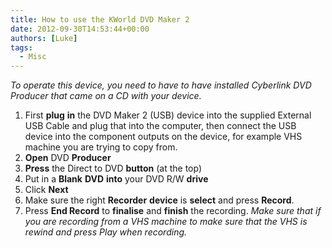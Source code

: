 ```yaml
---
title: How to use the KWorld DVD Maker 2
date: 2012-09-30T14:53:44+00:00
authors: [Luke]
tags:
  - Misc
---
```

_To operate this device, you need to have to have installed Cyberlink DVD Producer that came on a CD with your device._

<ol start="1">
  <li>
    First <strong>plug</strong> <strong>in</strong> the DVD Maker 2 (USB) device into the supplied External USB Cable and plug that into the computer, then connect the USB device into the component outputs on the device, for example VHS machine you are trying to copy from.
  </li>
  <li>
    <strong>Open</strong> DVD <strong>Producer</strong>
  </li>
  <li>
    <strong>Press</strong> the Direct to DVD <strong>button</strong> (at the top)
  </li>
  <li>
    Put in a <strong>Blank</strong> <strong>DVD</strong> <strong>into</strong> your DVD R/W <strong>drive</strong>
  </li>
  <li>
    Click <strong>Next</strong>
  </li>
  <li>
    Make sure the right <strong>Recorder</strong> <strong>device</strong> is <strong>select</strong> and press <strong>Record</strong>.
  </li>
  <li>
    Press <strong>End Record</strong> to <strong>finalise</strong> and <strong>finish</strong> the recording. <em>Make sure that if you are recording from a VHS machine to make sure that the VHS is rewind and press Play when recording.</em>
  </li>
</ol>